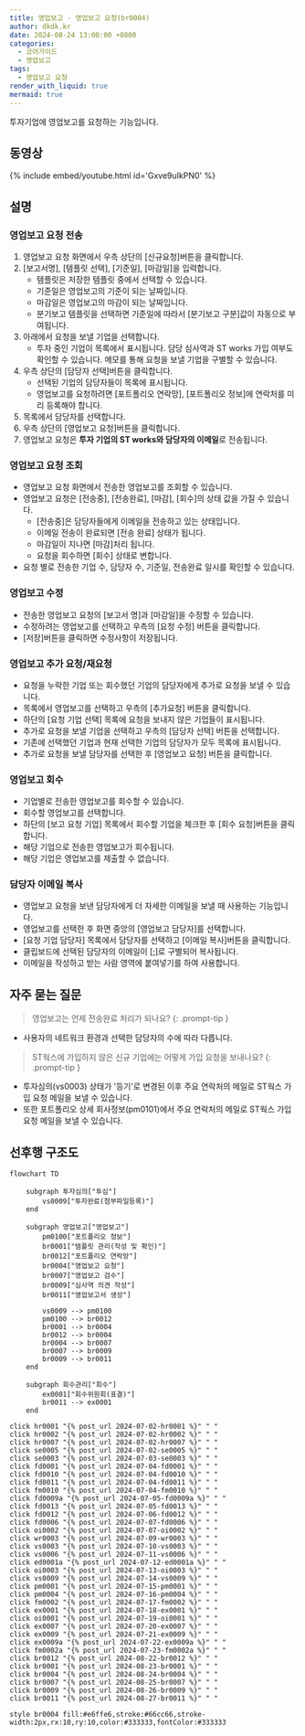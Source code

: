 ```yaml
---
title: 영업보고 - 영업보고 요청(br0004)
author: dkdk.kr
date: 2024-08-24 13:00:00 +0800
categories:
  - 코어가이드
  - 영업보고
tags:
  - 영업보고 요청
render_with_liquid: true
mermaid: true
---
```

투자기업에 영업보고를 요청하는 기능입니다.

## 동영상

{% include embed/youtube.html id='Gxve9uIkPN0' %}

## 설명

### 영업보고 요청 전송
1. 영업보고 요청 화면에서 우측 상단의 [신규요청]버튼을 클릭합니다.
2. [보고서명], [템플릿 선택], [기준일], [마감일]을 입력합니다.
	- 템플릿은 저장한 템플릿 중에서 선택할 수 있습니다.
	- 기준일은 영업보고의 기준이 되는 날짜입니다.
	- 마감일은 영업보고의 마감이 되는 날짜입니다.
	- 분기보고 템플릿을 선택하면 기준일에 따라서 [분기보고 구분]값이 자동으로 부여됩니다.
3. 아래에서 요청을 보낼 기업을 선택합니다.
	- 투자 중인 기업이 목록에서 표시됩니다. 담당 심사역과 ST works 가입 여부도 확인할 수 있습니다. 메모를 통해 요청을 보낼 기업을 구별할 수 있습니다.
4. 우측 상단의 [담당자 선택]버튼을 클릭합니다. 
	- 선택된 기업의 담당자들이 목록에 표시됩니다. 
	- 영업보고를 요청하려면 [포트폴리오 연락망], [포트폴리오 정보]에 연락처를 미리 등록해야 합니다.
5. 목록에서 담당자를 선택합니다.
6. 우측 상단의 [영업보고 요청]버튼을 클릭합니다.
7. 영업보고 요청은 **투자 기업의 ST works와 담당자의 이메일**로 전송됩니다.

### 영업보고 요청 조회
- 영업보고 요청 화면에서 전송한 영업보고를 조회할 수 있습니다.
- 영업보고 요청은 [전송중], [전송완료], [마감], [회수]의 상태 값을 가질 수 있습니다.
	- [전송중]은 담당자들에게 이메일을 전송하고 있는 상태입니다.
	- 이메일 전송이 완료되면 [전송 완료] 상태가 됩니다.
	- 마감일이 지나면 [마감]처리 됩니다. 
	- 요청을 회수하면 [회수] 상태로 변합니다.
- 요청 별로 전송한 기업 수, 담당자 수, 기준일, 전송완료 일시를 확인할 수 있습니다.

### 영업보고 수정
- 전송한 영업보고 요청의 [보고서 명]과 [마감일]을 수정할 수 있습니다. 
- 수정하려는 영업보고를 선택하고 우측의 [요청 수정] 버튼을 클릭합니다.
- [저장]버튼을 클릭하면 수정사항이 저장됩니다.

### 영업보고 추가 요청/재요청
- 요청을 누락한 기업 또는 회수했던 기업의 담당자에게 추가로 요청을 보낼 수 있습니다. 
- 목록에서 영업보고를 선택하고 우측의 [추가요청] 버튼을 클릭합니다.
- 하단의 [요청 기업 선택] 목록에 요청을 보내지 않은 기업들이 표시됩니다. 
- 추가로 요청을 보낼 기업을 선택하고 우측의 [담당자 선택] 버튼을 선택합니다.
- 기존에 선택했던 기업과 현재 선택한 기업의 담당자가 모두 목록에 표시됩니다.
- 추가로 요청을 보낼 담당자를 선택한 후 [영업보고 요청] 버튼을 클릭합니다. 

### 영업보고 회수
- 기업별로 전송한 영업보고를 회수할 수 있습니다.
- 회수할 영업보고를 선택합니다.
- 하단의 [보고 요청 기업] 목록에서 회수할 기업을 체크한 후 [회수 요청]버튼을 클릭합니다.
- 해당 기업으로 전송한 영업보고가 회수됩니다.
- 해당 기업은 영업보고를 제출할 수 없습니다. 

### 담당자 이메일 복사
- 영업보고 요청을 보낸 담당자에게 더 자세한 이메일을 보낼 때 사용하는 기능입니다.
- 영업보고를 선택한 후 화면 중앙의 [영업보고 담당자]를 선택합니다.
- [요청 기업 담당자] 목록에서 담당자를 선택하고 [이메일 복사]버튼을 클릭합니다.
- 클립보드에 선택된 담당자의 이메일이 [;]로 구별되어 복사됩니다.
- 이메일을 작성하고 받는 사람 영역에 붙여넣기를 하여 사용합니다.


## 자주 묻는 질문

> 영업보고는 언제 전송완료 처리가 되나요?
{: .prompt-tip }

- 사용자의 네트워크 환경과 선택한 담당자의 수에 따라 다릅니다. 

> ST웍스에 가입하지 않은 신규 기업에는 어떻게 가입 요청을 보내나요?
{: .prompt-tip }

- 투자심의(vs0003) 상태가 '등기'로 변경된 이후 주요 연락처의 메일로 ST웍스 가입 요청 메일을 보낼 수 있습니다.
- 또한 포트폴리오 상세 회사정보(pm0101)에서 주요 연락처의 메일로 ST웍스 가입 요청 메일을 보낼 수 있습니다. 
## 선후행 구조도
```mermaid
flowchart TD

    subgraph 투자심의["투심"]
        vs0009["투자완료(첨부파일등록)"]
    end

    subgraph 영업보고["영업보고"]
        pm0100["포트폴리오 정보"]
        br0001["템플릿 관리(작성 및 확인)"]
        br0012["포트폴리오 연락망"]
        br0004["영업보고 요청"]
        br0007["영업보고 검수"]
        br0009["심사역 의견 작성"]
        br0011["영업보고서 생성"]

        vs0009 --> pm0100
        pm0100 --> br0012
        br0001 --> br0004
        br0012 --> br0004
        br0004 --> br0007
        br0007 --> br0009
        br0009 --> br0011
    end

    subgraph 회수관리["회수"]
        ex0001["회수위원회(표결)"]
        br0011 --> ex0001
    end

click hr0001 "{% post_url 2024-07-02-hr0001 %}" " "
click hr0002 "{% post_url 2024-07-02-hr0002 %}" " "
click hr0007 "{% post_url 2024-07-02-hr0007 %}" " "
click se0005 "{% post_url 2024-07-02-se0005 %}" " "
click se0003 "{% post_url 2024-07-03-se0003 %}" " "
click fd0001 "{% post_url 2024-07-04-fd0001 %}" " "
click fd0010 "{% post_url 2024-07-04-fd0010 %}" " "
click fd0011 "{% post_url 2024-07-04-fd0011 %}" " "
click fm0010 "{% post_url 2024-07-04-fm0010 %}" " "
click fd0009a "{% post_url 2024-07-05-fd0009a %}" " "
click fd0013 "{% post_url 2024-07-05-fd0013 %}" " "
click fd0012 "{% post_url 2024-07-06-fd0012 %}" " "
click fd0006 "{% post_url 2024-07-07-fd0006 %}" " "
click oi0002 "{% post_url 2024-07-07-oi0002 %}" " "
click wr0003 "{% post_url 2024-07-09-wr0003 %}" " "
click vs0003 "{% post_url 2024-07-10-vs0003 %}" " "
click vs0006 "{% post_url 2024-07-11-vs0006 %}" " "
click ed0001a "{% post_url 2024-07-12-ed0001a %}" " "
click oi0003 "{% post_url 2024-07-13-oi0003 %}" " "
click vs0009 "{% post_url 2024-07-14-vs0009 %}" " "
click pm0001 "{% post_url 2024-07-15-pm0001 %}" " "
click pm0004 "{% post_url 2024-07-16-pm0004 %}" " "
click fm0002 "{% post_url 2024-07-17-fm0002 %}" " "
click ex0001 "{% post_url 2024-07-18-ex0001 %}" " "
click oi0001 "{% post_url 2024-07-19-oi0001 %}" " "
click ex0007 "{% post_url 2024-07-20-ex0007 %}" " "
click ex0009 "{% post_url 2024-07-21-ex0009 %}" " "
click ex0009a "{% post_url 2024-07-22-ex0009a %}" " "
click fm0002a "{% post_url 2024-07-23-fm0002a %}" " "
click br0012 "{% post_url 2024-08-22-br0012 %}" " "
click br0001 "{% post_url 2024-08-23-br0001 %}" " "
click br0004 "{% post_url 2024-08-24-br0004 %}" " "
click br0007 "{% post_url 2024-08-25-br0007 %}" " "
click br0009 "{% post_url 2024-08-26-br0009 %}" " "
click br0011 "{% post_url 2024-08-27-br0011 %}" " "

style br0004 fill:#e6ffe6,stroke:#66cc66,stroke-width:2px,rx:10,ry:10,color:#333333,fontColor:#333333


```
